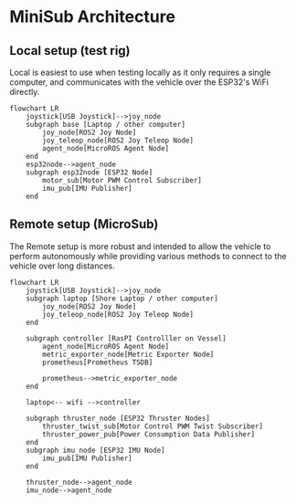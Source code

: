 # MiniSub Architecture


## Local setup (test rig)

Local is easiest to use when testing locally as it only requires a single computer, and communicates with the vehicle over the ESP32's WiFi directly.

```mermaid
flowchart LR
    joystick[USB Joystick]-->joy_node
    subgraph base [Laptop / other computer]
        joy_node[ROS2 Joy Node]
        joy_teleop_node[ROS2 Joy Teleop Node]
        agent_node[MicroROS Agent Node]
    end
    esp32node-->agent_node
    subgraph esp32node [ESP32 Node]
        motor_sub[Motor PWM Control Subscriber]
        imu_pub[IMU Publisher]
    end
```


## Remote setup (MicroSub)

The Remote setup is more robust and intended to allow the vehicle to perform autonomously while providing various methods to connect to the vehicle over long distances.

```mermaid
flowchart LR
    joystick[USB Joystick]-->joy_node
    subgraph laptop [Shore Laptop / other computer]
        joy_node[ROS2 Joy Node]
        joy_teleop_node[ROS2 Joy Teleop Node]
    end
    
    subgraph controller [RasPI Controlller on Vessel]
        agent_node[MicroROS Agent Node]
        metric_exporter_node[Metric Exporter Node]
        prometheus[Prometheus TSDB]

        prometheus-->metric_exporter_node
    end

    laptop<-- wifi -->controller

    subgraph thruster_node [ESP32 Thruster Nodes]
        thruster_twist_sub[Motor Control PWM Twist Subscriber]
        thruster_power_pub[Power Consumption Data Publisher]
    end
    subgraph imu_node [ESP32 IMU Node]
        imu_pub[IMU Publisher]
    end

    thruster_node-->agent_node
    imu_node-->agent_node
```